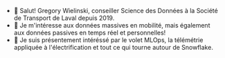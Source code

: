 - 👋 Salut! Gregory Wielinski, conseiller Science des Données à la Société de Transport de Laval depuis 2019.
- 👀 Je m'intéresse aux données massives en mobilité, mais également aux données passives en temps réel et personnelles!
- 🌱 Je suis présentement intéréssé par le volet MLOps, la télémétrie appliquée à l'électrification et tout ce qui tourne autour de Snowflake.

<!---
gwielinski/gwielinski is a ✨ special ✨ repository because its `README.md` (this file) appears on your GitHub profile.
You can click the Preview link to take a look at your changes.
--->
